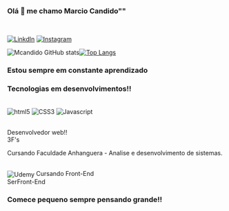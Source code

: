 


### Olá 👋 me chamo Marcio Candido""

</br>

[![LinkdIn](https://img.shields.io/badge/LinkedIn-0077B5?style=for-the-badge&logo=linkedin&logoColor=white)](https://www.linkedin.com/in/marcio-candido-501a0522b/)
[![Instagram](https://img.shields.io/badge/Instagram-E4405F?style=for-the-badge&logo=instagram&logoColor=white)](https://www.instagram.com/m_candidos/)


![Mcandido GitHub stats](https://github-readme-stats.vercel.app/api?username=MarcioCandidos&show_icons=true&theme=dracula)[![Top Langs](https://github-readme-stats.vercel.app/api/top-langs/?username=MarcioCandidos&langs=)](https://github.com/MarcioCandidos/github-readme-stats)

 ### Estou sempre em constante aprendizado


### Tecnologias em desenvolvimentos!!


<div style="display: inline_block"><br/>
    <img align="center" alt="html5" src="https://img.shields.io/badge/HTML5-E34F26?style=for-the-badge&logo=html5&logoColor=white" /> <img align="center" alt="CSS3" src="https://img.shields.io/badge/CSS3-1572B6?style=for-the-badge&logo=css3&logoColor=white" /> <img align="center" alt="Javascript" src="https://img.shields.io/badge/JavaScript-323330?style=for-the-badge&logo=javascript&logoColor=F7DF1E" /> 
    
</div></br>

Desenvolvedor web!!</br>
3F's

Cursando Faculdade Anhanguera - Analise e desenvolvimento de sistemas.</br><br>

 <img align="center" alt="Udemy" src="https://img.shields.io/badge/Udemy-EC5252?style=for-the-badge&logo=Udemy&logoColor=white" /> Cursando Front-End <br>SerFront-End

### Comece pequeno sempre pensando grande!!
